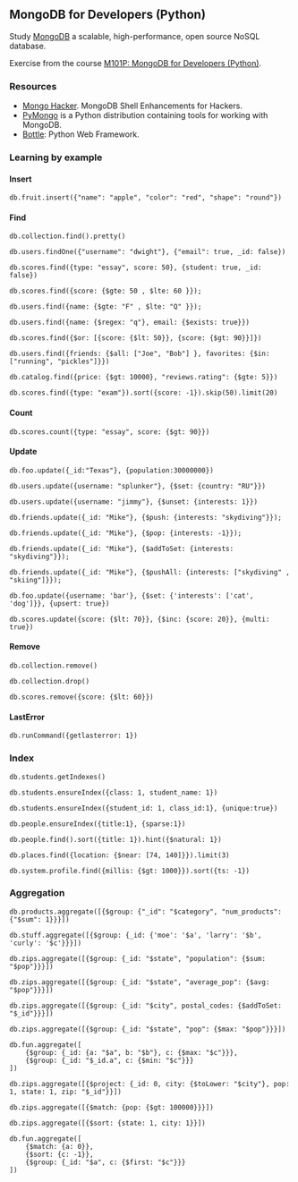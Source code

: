 ## MongoDB for Developers (Python)

Study [MongoDB] a scalable, high-performance, open source NoSQL database.

Exercise from the course [M101P: MongoDB for Developers (Python)].



### Resources

- [Mongo Hacker]. MongoDB Shell Enhancements for Hackers.
- [PyMongo] is a Python distribution containing tools for working with MongoDB.
- [Bottle]: Python Web Framework.



### Learning by example

#### Insert

    db.fruit.insert({"name": "apple", "color": "red", "shape": "round"})


#### Find

    db.collection.find().pretty()

    db.users.findOne({"username": "dwight"}, {"email": true, _id: false})

    db.scores.find({type: "essay", score: 50}, {student: true, _id: false})

    db.scores.find({score: {$gte: 50 , $lte: 60 }});

    db.users.find({name: {$gte: "F" , $lte: "Q" }});

    db.users.find({name: {$regex: "q"}, email: {$exists: true}})

    db.scores.find({$or: [{score: {$lt: 50}}, {score: {$gt: 90}}]})

    db.users.find({friends: {$all: ["Joe", "Bob"] }, favorites: {$in: ["running", "pickles"]}})

    db.catalog.find({price: {$gt: 10000}, "reviews.rating": {$gte: 5}})

    db.scores.find({type: "exam"}).sort({score: -1}).skip(50).limit(20)


#### Count

    db.scores.count({type: "essay", score: {$gt: 90}})


#### Update

    db.foo.update({_id:"Texas"}, {population:30000000})

    db.users.update({username: "splunker"}, {$set: {country: "RU"}})

    db.users.update({username: "jimmy"}, {$unset: {interests: 1}})

    db.friends.update({_id: "Mike"}, {$push: {interests: "skydiving"}});

    db.friends.update({_id: "Mike"}, {$pop: {interests: -1}});

    db.friends.update({_id: "Mike"}, {$addToSet: {interests: "skydiving"}});

    db.friends.update({_id: "Mike"}, {$pushAll: {interests: ["skydiving" , "skiing"]}});

    db.foo.update({username: 'bar'}, {$set: {'interests': ['cat', 'dog']}}, {upsert: true})

    db.scores.update({score: {$lt: 70}}, {$inc: {score: 20}}, {multi: true})


#### Remove

    db.collection.remove()

    db.collection.drop()

    db.scores.remove({score: {$lt: 60}})


#### LastError

    db.runCommand({getlasterror: 1})


### Index

    db.students.getIndexes()

    db.students.ensureIndex({class: 1, student_name: 1})

    db.students.ensureIndex({student_id: 1, class_id:1}, {unique:true})

    db.people.ensureIndex({title:1}, {sparse:1})

    db.people.find().sort({title: 1}).hint({$natural: 1})

    db.places.find({location: {$near: [74, 140]}}).limit(3)

    db.system.profile.find({millis: {$gt: 1000}}).sort({ts: -1})


### Aggregation

    db.products.aggregate([{$group: {"_id": "$category", "num_products": {"$sum": 1}}}])

    db.stuff.aggregate([{$group: {_id: {'moe': '$a', 'larry': '$b', 'curly': '$c'}}}])

    db.zips.aggregate([{$group: {_id: "$state", "population": {$sum: "$pop"}}}])

    db.zips.aggregate([{$group: {_id: "$state", "average_pop": {$avg: "$pop"}}}])

    db.zips.aggregate([{$group: {_id: "$city", postal_codes: {$addToSet: "$_id"}}}])

    db.zips.aggregate([{$group: {_id: "$state", "pop": {$max: "$pop"}}}])

    db.fun.aggregate([
        {$group: {_id: {a: "$a", b: "$b"}, c: {$max: "$c"}}},
        {$group: {_id: "$_id.a", c: {$min: "$c"}}}
    ])

    db.zips.aggregate([{$project: {_id: 0, city: {$toLower: "$city"}, pop: 1, state: 1, zip: "$_id"}}])

    db.zips.aggregate([{$match: {pop: {$gt: 100000}}}])

    db.zips.aggregate([{$sort: {state: 1, city: 1}}])

    db.fun.aggregate([
        {$match: {a: 0}},
        {$sort: {c: -1}}, 
        {$group: {_id: "$a", c: {$first: "$c"}}}
    ])



[MongoDB]: http://www.mongodb.org/
[M101P: MongoDB for Developers (Python)]: https://education.10gen.com/courses/10gen/M101P/2013_Spring/about
[Mongo Hacker]: http://tylerbrock.github.com/mongo-hacker/
[PyMongo]: http://api.mongodb.org/python/current/
[Bottle]: http://bottlepy.org/
